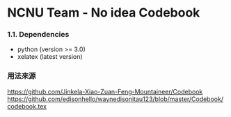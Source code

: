 # NCNU Team - No idea Codebook

### 1.1. Dependencies

* python (version >= 3.0)
* xelatex (latest version)

### 用法來源
https://github.com/Jinkela-Xiao-Zuan-Feng-Mountaineer/Codebook
https://github.com/edisonhello/waynedisonitau123/blob/master/Codebook/codebook.tex

